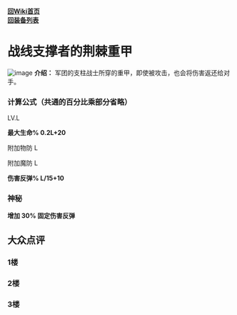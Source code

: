 [**回Wiki首页**](../README.md)   
[**回装备列表**](index.md)   
# 战线支撑者的荆棘重甲
![image](https://user-images.githubusercontent.com/35645329/193945069-cadbe5a8-87d9-493b-a191-1cf528f242bc.png) **介绍：** 军团的支柱战士所穿的重甲，即使被攻击，也会将伤害返还给对手。   
### 计算公式（共通的百分比乘部分省略）
LV.L   

**最大生命% 0.2L+20**   

附加物防 L   

附加魔防 L   

**伤害反弹% L/15+10**   

### 神秘
**增加 30% 固定伤害反弹**

## 大众点评
### 1楼

### 2楼 

### 3楼 
